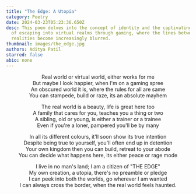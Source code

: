 ```yaml
---
title: "The Edge: A Utopia"
category: Poetry
date: 2024-03-23T05:23:36.650Z
desc: This poem delves into the concept of identity and the captivating appeal
  of escaping into virtual realms through gaming, where the lines between
  realities become increasingly blurred.
thumbnail: images/the_edge.jpg
authors: Aditya Patil
starred: false
abio: none
---
```

<p style="text-align: center;align:center;">Real world or virtual world, either works for me<br>
But maybe I look happier, when I&#39;m on a gaming spree<br>
An obscured world it is, where the rules for all are same<br>
You can stampede, build or raze, its an absolute mayhem</p>


<p style="text-align: center;align:center;">The real world is a beauty, life is great here too<br>
A family that cares for you, teaches you a thing or two<br>
A sibling, old or young, is either a trainer or a trainee<br>
Even if you&#39;re a loner, pampered you&#39;ll be by many</p>


<p style="text-align: center;align:center;">In all its different colours, it&#39;ll soon show its true intention<br>
Despite being true to yourself, you&#39;ll often end up in detention<br>
Your own kingdom then you can build, retreat to your abode<br>
You can decide what happens here, its either peace or rage mode</p>


<p style="text-align: center;align:center;">I live in no man&#39;s land; I am a citizen of &quot;THE EDGE&quot;<br>
My own creation, a utopia, there&#39;s no preamble or pledge<br>
I can peek into both the worlds, go wherever I am wanted<br>
I can always cross the border, when the real world feels haunted.</p>